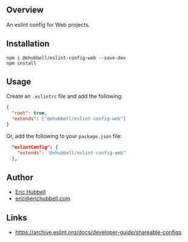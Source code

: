 ## Overview
An eslint config for Web projects.

## Installation
```
npm i @ehubbell/eslint-config-web --save-dev
npm install
```

## Usage
Create an `.eslintrc` file and add the following:

```json
{
  "root": true,
  "extends": ["@ehubbell/eslint-config-web"]
}
```

Or, add the following to your `package.json` file:
```json
  "eslintConfig": {
    "extends": "@ehubbell/eslint-config-web"
  },
```

## Author
- [Eric Hubbell](http://www.erichubbell.com)
- eric@erichubbell.com

## Links
- https://archive.eslint.org/docs/developer-guide/shareable-configs